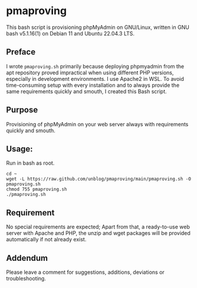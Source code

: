 # pmaproving

This bash script is provisioning phpMyAdmin on GNU/Linux, written in GNU bash v5.1.16(1) on Debian 11 and Ubuntu 22.04.3 LTS.

## Preface

I wrote `pmaproving.sh` primarily because deploying phpmyadmin from the apt repository proved impractical when using different PHP versions, especially in development environments. I use Apache2 in WSL. To avoid time-consuming setup with every installation and to always provide the same requirements quickly and smouth, I created this Bash script.

## Purpose

Provisioning of phpMyAdmin on your web server always with requirements quickly and smouth.

## Usage:

Run in bash as root.

```
cd ~
wget -L https://raw.github.com/unblog/pmaproving/main/pmaproving.sh -O pmaproving.sh
chmod 755 pmaproving.sh
./pmaproving.sh
```

## Requirement

No special requirements are expected; Apart from that, a ready-to-use web server with Apache and PHP, the unzip and wget packages will be provided automatically if not already exist.

## Addendum

Please leave a comment for suggestions, additions, deviations or troubleshooting.